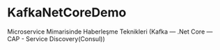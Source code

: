# KafkaNetCoreDemo

Microservice Mimarisinde Haberleşme Teknikleri (Kafka — .Net Core — CAP - Service Discovery(Consul))
